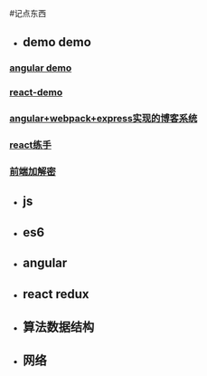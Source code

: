 #记点东西


- ## demo demo

 ### [angular demo](https://xiyuyizhi.github.io/ng-demo/)

 ### [react-demo](https://xiyuyizhi.github.io/react-demo/)

 ### [angular+webpack+express实现的博客系统](https://github.com/xiyuyizhi/myBlog)

 ### [react练手](https://github.com/xiyuyizhi/movies)

 ### [前端加解密](https://github.com/xiyuyizhi/encrypt)

- ## js


- ## es6


- ## angular


- ## react redux


- ## 算法数据结构


- ## 网络


